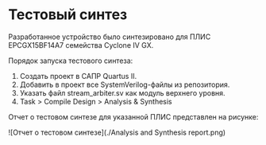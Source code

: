 # Тестовый синтез
Разработанное устройство было синтезировано для ПЛИС EPCGX15BF14A7 семейства Cyclone IV GX.

Порядок запуска тестового синтеза:
1. Создать проект в САПР Quartus II.
2. Добавить в проект все SystemVerilog-файлы из репозитория.
3. Указать файл stream_arbiter.sv как модуль верхнего уровня.
4. Task > Compile Design > Analysis & Synthesis

Отчет о тестовом синтезе для указанной ПЛИС представлен на рисунке:

![Отчет о тестовом синтезе](./Analysis and Synthesis report.png)
